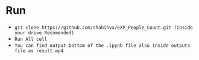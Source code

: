 # Run

- `git clone https://github.com/shahinvx/EXP_People_Count.git (inside your drive Recomended)`
- `Run All cell`
- `You can find output bottom of the .ipynb file also inside outputs file as result.mp4`
